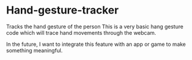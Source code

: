 # Hand-gesture-tracker
Tracks the hand gesture of the person
This is a very basic hang gesture code which will trace hand movements through the webcam.

In the future, I want to integrate this feature with an app or game to make something meaningful.
